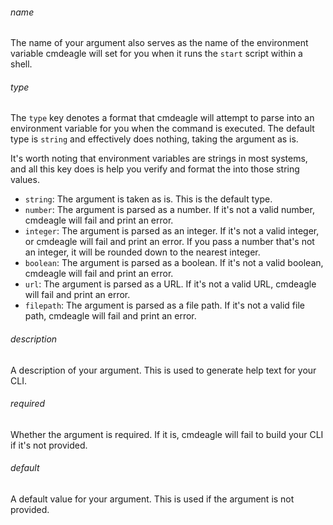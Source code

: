 
###### name

The name of your argument also serves as the name of the environment variable cmdeagle will set for you when it runs the  `start` script within a shell.


###### type

The `type` key denotes a format that cmdeagle will attempt to parse into an environment variable for you when the command is executed. The default type is `string` and effectively does nothing, taking the argument as is.

It's worth noting that environment variables are strings in most systems, and all this key does is help you verify and format the into those string values.

- `string`: The argument is taken as is. This is the default type.
- `number`: The argument is parsed as a number. If it's not a valid number, cmdeagle will fail and print an error.
- `integer`: The argument is parsed as an integer. If it's not a valid integer, or  cmdeagle will fail and print an error. If you pass a number that's not an integer, it will be rounded down to the nearest integer.
- `boolean`: The argument is parsed as a boolean. If it's not a valid boolean, cmdeagle will fail and print an error.
- `url`: The argument is parsed as a URL. If it's not a valid URL, cmdeagle will fail and print an error.
- `filepath`: The argument is parsed as a file path. If it's not a valid file path, cmdeagle will fail and print an error.

###### description

A description of your argument. This is used to generate help text for your CLI.


###### required

Whether the argument is required. If it is, cmdeagle will fail to build your CLI if it's not provided.


###### default

A default value for your argument. This is used if the argument is not provided.
